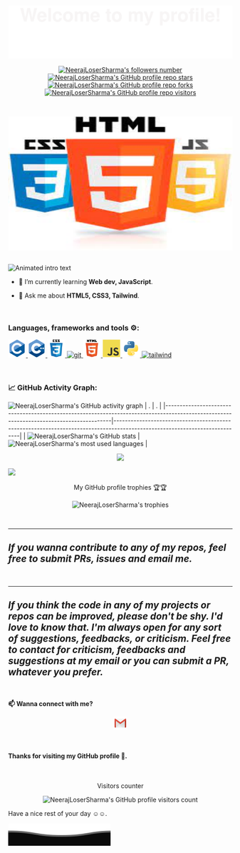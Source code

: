 <!-- Welcome animation at the top -->

![Welcome animation](./assets/welcome.svg)

<!-- Repo and profile icons -->

<p align="center">
    <a href="https://github.com/NeerajLoserSharma?tab=followers"><img src="https://img.shields.io/github/followers/NeerajLoserSharma?style=social" alt="NeerajLoserSharma's followers number"></a>
    <a href="https://github.com/NeerajLoserSharma/NeerajLoserSharma/stargazers"><img src="https://img.shields.io/github/stars/NeerajLoserSharma/NeerajLoserSharma.svg?logo=github" alt="NeerajLoserSharma's GitHub profile repo stars"></a>
    <a href="https://github.com/NeerajLoserSharma/NeerajLoserSharma/network/members"><img src="https://img.shields.io/github/forks/NeerajLoserSharma/NeerajLoserSharma.svg?color=blue&logo=github" alt="NeerajLoserSharma's GitHub profile repo forks"></a>
    <a href="https://github.com/NeerajLoserSharma/NeerajLoserSharma/watchers"><img src="https://visitor-badge.laobi.icu/badge?page_id=NeerajLoserSharma.NeerajLoserSharma" alt="NeerajLoserSharma's GitHub profile repo visitors"></a>
</p><br>

<!-- Header-img -->

<img src="./assets/web_dev_techs.png" alt="web dev techs" align="center" height="300" width="1000" ><br><br>

<!-- Animated intro text -->  

![Animated intro text](https://readme-typing-svg.herokuapp.com?color=%2336BCF7&center=true&vCenter=true&width=600&lines=Hello+👋+amazing+folks!+Neeraj+this+side.;+Welcome+to+my+GitHub+profile!;I'm+a+web+dev+student+and+programming+aficionado.;Always+learning+new+stuffs+and+techs.)

<!-- About me -->

- 📖 I’m currently learning **Web dev, JavaScript**.

- 💬 Ask me about **HTML5, CSS3, Tailwind**.

&nbsp;

<!-- Skills, languages and tools -->

<h3 align="left">Languages, frameworks and tools ⚙️:</h3>
<p align="left"> <a href="https://www.cprogramming.com/" target="_blank" rel="noreferrer"> <img src="https://raw.githubusercontent.com/devicons/devicon/master/icons/c/c-original.svg" alt="c" width="40" height="40"/> </a> <a href="https://www.w3schools.com/cpp/" target="_blank" rel="noreferrer"> <img src="https://raw.githubusercontent.com/devicons/devicon/master/icons/cplusplus/cplusplus-original.svg" alt="cplusplus" width="40" height="40"/> </a> <a href="https://www.w3schools.com/css/" target="_blank" rel="noreferrer"> <img src="https://raw.githubusercontent.com/devicons/devicon/master/icons/css3/css3-original-wordmark.svg" alt="css3" width="40" height="40"/> </a> <a href="https://git-scm.com/" target="_blank" rel="noreferrer"> <img src="https://www.vectorlogo.zone/logos/git-scm/git-scm-icon.svg" alt="git" width="40" height="40"/> </a> <a href="https://developer.mozilla.org/en-US/docs/Web/HTML" target="_blank" rel="noreferrer"> <img src="https://raw.githubusercontent.com/devicons/devicon/master/icons/html5/html5-original-wordmark.svg" alt="html5" width="40" height="40"/> </a> <a href="https://developer.mozilla.org/en-US/docs/Web/JavaScript" target="_blank" rel="noreferrer"> <img src="https://raw.githubusercontent.com/devicons/devicon/master/icons/javascript/javascript-original.svg" alt="javascript" width="40" height="40"/> </a> <a href="https://www.python.org" target="_blank" rel="noreferrer"> <img src="https://raw.githubusercontent.com/devicons/devicon/master/icons/python/python-original.svg" alt="python" width="40" height="40"/> </a> <a href="https://tailwindcss.com/" target="_blank" rel="noreferrer"> <img src="https://www.vectorlogo.zone/logos/tailwindcss/tailwindcss-icon.svg" alt="tailwind" width="40" height="40"/> </a> </p>

&nbsp;

<!-- My GitHub stats, graph and most used languages -->

### 📈 GitHub Activity Graph:
![NeerajLoserSharma's GitHub activity graph](https://github-readme-activity-graph.cyclic.app/graph?username=NeerajLoserSharma&theme=react-dark)
| .                                                                                                                                       | .                                                                                                                         |
|-----------------------------------------------------------------------------------------------------------------------------------------|---------------------------------------------------------------------------------------------------------------------------|
| ![NeerajLoserSharma's GitHub stats](https://github-readme-stats.vercel.app/api?username=NeerajLoserSharma&theme=blue-green&show_icons=true) | ![NeerajLoserSharma's most used languages](https://github-readme-stats.vercel.app/api/top-langs/?username=NeerajLoserSharma&theme=radical&layout=compact) |

<p align="center"><img src="https://github-readme-streak-stats.herokuapp.com?user=NeerajLoserSharma&theme=neon-dark"></p>

<!-- Snake eaing the contributions animation -->

![](https://github.com/NeerajLoserSharma/NeerajLoserSharma/blob/output/github-contribution-grid-snake.svg)

<!-- My trophies -->

<p align="center">My GitHub profile trophies 🏆🏆</p>

<!-- ![NeerajLoserSharma's trophies](https://github-profile-trophy.vercel.app/?username=NeerajLoserSharma&theme=darkhub&margin-w=10) -->

<div align="center">
  <img src="https://github-profile-trophy.vercel.app/?username=NeerajLoserSharma&theme=darkhub&margin-w=10" alt="NeerajLoserSharma's trophies" align="center">
</div align="center">

&nbsp;

---
  *If you wanna contribute to any of my repos, feel free to submit PRs, issues and email me.* 
---

&nbsp;

---
  *If you think the code in any of my projects or repos can be improved, please don't be shy. I'd love to know that. I'm always open for any sort of suggestions, feedbacks, or criticism. Feel free to contact for criticism, feedbacks and suggestions at my email or you can submit a PR, whatever you prefer.* 
---

&nbsp;

<!-- Reach me -->

**📫 Wanna connect with me?**

<p align="center">
<a href="mailto:mamailforgithub@gmail.com" target="blank"><img align="center" src="./assets/gmail.svg" alt="NeerajLoserSharma's Gmail" height="30" width="30" /></a>
</p>
&nbsp;

#### Thanks for visiting my GitHub profile 🙏.

&nbsp;

<!-- Profile visitors counter -->

<p align="center">Visitors counter</p>
<p align="center"><img src="https://profile-counter.glitch.me/NeerajLoserSharma/count.svg" alt="NeerajLoserSharma's GitHub profile visitors count"></p>


Have a nice rest of your day ☺️☺️.

<!-- Footer animation -->

![Footer animation](./assets/footer.svg)